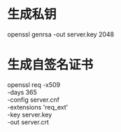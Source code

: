 

# 生成私钥

openssl genrsa -out server.key 2048


# 生成自签名证书
openssl req -x509 \
    -days 365 \
    -config server.cnf \
    -extensions 'req_ext' \
    -key server.key \
    -out server.crt 
